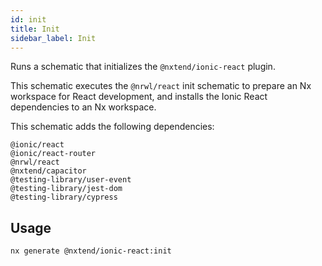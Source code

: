 ```yaml
---
id: init
title: Init
sidebar_label: Init
---
```


Runs a schematic that initializes the `@nxtend/ionic-react` plugin.

This schematic executes the `@nrwl/react` init schematic to prepare an Nx workspace for React development, and installs the Ionic React dependencies to an Nx workspace.

This schematic adds the following dependencies:

```
@ionic/react
@ionic/react-router
@nrwl/react
@nxtend/capacitor
@testing-library/user-event
@testing-library/jest-dom
@testing-library/cypress
```

## Usage

```
nx generate @nxtend/ionic-react:init
```
